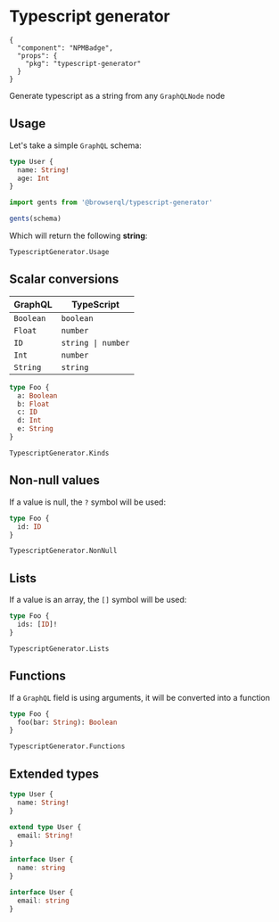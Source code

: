 # Typescript generator

```component
{
  "component": "NPMBadge",
  "props": {
    "pkg": "typescript-generator"
  }
}
```

Generate typescript as a string from any `GraphQLNode` node

## Usage

Let's take a simple `GraphQL` schema:

```graphql
type User {
  name: String!
  age: Int
}
```

```javascript
import gents from '@browserql/typescript-generator'

gents(schema)
```

Which will return the following **string**:

```snapshot
TypescriptGenerator.Usage
```

## Scalar conversions

| GraphQL   | TypeScript         |
| --------- | ------------------ |
| `Boolean` | `boolean`          |
| `Float`   | `number`           |
| `ID`      | `string \| number` |
| `Int`     | `number`           |
| `String`  | `string`           |

```graphql
type Foo {
  a: Boolean
  b: Float
  c: ID
  d: Int
  e: String
}
```

```snapshot
TypescriptGenerator.Kinds
```

## Non-null values

If a value is null, the `?` symbol will be used:

```graphql
type Foo {
  id: ID
}
```

```snapshot
TypescriptGenerator.NonNull
```

## Lists

If a value is an array, the `[]` symbol will be used:

```graphql
type Foo {
  ids: [ID]!
}
```

```snapshot
TypescriptGenerator.Lists
```

## Functions

If a `GraphQL` field is using arguments, it will be converted into a function

```graphql
type Foo {
  foo(bar: String): Boolean
}
```

```snapshot
TypescriptGenerator.Functions
```

## Extended types

```graphql
type User {
  name: String!
}

extend type User {
  email: String!
}
```

```typescript
interface User {
  name: string
}

interface User {
  email: string
}
```
